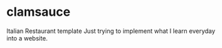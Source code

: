 # clamsauce
Italian Restaurant template
Just trying to implement what I learn everyday into a website.
